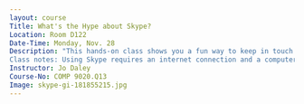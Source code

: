 ```yaml
---
layout: course
Title: What's the Hype about Skype?
Location: Room D122
Date-Time: Monday, Nov. 28
Description: "This hands-on class shows you a fun way to keep in touch with loved-ones across the nation and the world. Learn how to place phone calls and take part in free video chats using Skype. This seminar will cover basic functionality of Skype, including download and install, how to create a profile, setting up an account, adding other users, and creating groups.
Class notes: Using Skype requires an internet connection and a computer or mobile device with a microphone and speakers. Video chats require a webcam. If you have an existing Skype account, please bring your login information to class. Prerequisite: Basic computer and Internet skills."
Instructor: Jo Daley
Course-No: COMP 9020.Q13
Image: skype-gi-181855215.jpg
---
```


